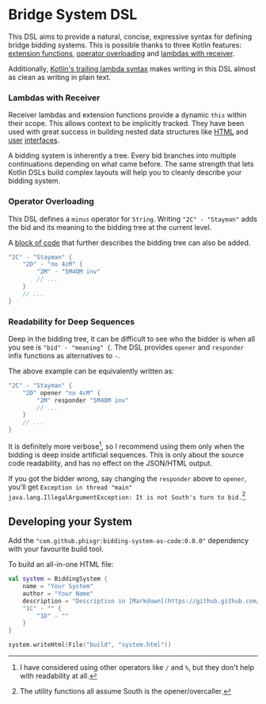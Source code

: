 # Bridge System DSL

This DSL aims to provide a natural, concise, expressive syntax
for defining bridge bidding systems.
This is possible thanks to three Kotlin features:
[extension functions](https://kotlinlang.org/docs/reference/extensions.html),
[operator overloading](https://kotlinlang.org/docs/reference/operator-overloading.html) and
[lambdas with receiver](https://kotlinlang.org/docs/reference/lambdas.html#function-literals-with-receiver).

Additionally, [Kotlin's trailing lambda syntax](https://kotlinlang.org/docs/lambdas.html#passing-trailing-lambdas)
makes writing in this DSL almost as clean as writing in plain text.

### Lambdas with Receiver

Receiver lambdas and extension functions provide a dynamic `this` within their scope.
This allows context to be implicitly tracked.
They have been used with great success in building nested data structures
like [HTML](https://github.com/Kotlin/kotlinx.html)
and [user](https://developer.android.com/compose) [interfaces](https://github.com/edvin/tornadofx).

A bidding system is inherently a tree.
Every bid branches into multiple continuations depending on what came before.
The same strength that lets Kotlin DSLs build complex layouts
will help you to cleanly describe your bidding system.

### Operator Overloading

This DSL defines a `minus` operator for `String`.
Writing `"2C" - "Stayman"` adds the bid and its meaning to
the bidding tree at the current level.

A [block of code](#lambdas-with-receiver) that further describes the bidding tree can also be added.

```kotlin
"2C" - "Stayman" {
    "2D" - "no 4cM" {
        "2M" - "5M4OM inv"
        // ...
    }
    // ...
}
```

### Readability for Deep Sequences

Deep in the bidding tree, it can be difficult to see who the bidder is
when all you see is `"bid" - "meaning" {`.
The DSL provides `opener` and `responder` infix functions
as alternatives to `-`.

The above example can be equivalently written as:

```kt
"2C" - "Stayman" {
    "2D" opener "no 4cM" {
        "2M" responder "5M4OM inv"
        // ...
    }
    // ...
}
```

It is definitely more verbose[^1], so I recommend using them
only when the bidding is deep inside artificial sequences.
This is only about the source code readability,
and has no effect on the JSON/HTML output.

If you got the bidder wrong,
say changing the `responder` above to `opener`,
you'll get `Exception in thread "main" java.lang.IllegalArgumentException: It is not South's turn to bid.`[^2]

[^1]: I have considered using other operators like `/` and `%`,
but they don't help with readability at all.

[^2]: The utility functions all assume South is the opener/overcaller.

## Developing your System

Add the `"com.github.phisgr:bidding-system-as-code:0.0.0"` dependency with your favourite build tool.

To build an all-in-one HTML file:

```kt
val system = BiddingSystem {
    name = "Your System"
    author = "Your Name"
    description = "Description in [Markdown](https://github.github.com/gfm/)."
    "1C" - "" {
        "1D" - ""
    }
}

system.writeHtml(File("build", "system.html"))
```

